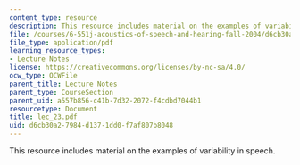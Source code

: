 ```yaml
---
content_type: resource
description: This resource includes material on the examples of variability in speech.
file: /courses/6-551j-acoustics-of-speech-and-hearing-fall-2004/d6cb30a27984d1371dd0f7af807b8048_lec_23.pdf
file_type: application/pdf
learning_resource_types:
- Lecture Notes
license: https://creativecommons.org/licenses/by-nc-sa/4.0/
ocw_type: OCWFile
parent_title: Lecture Notes
parent_type: CourseSection
parent_uid: a557b856-c41b-7d32-2072-f4cdbd7044b1
resourcetype: Document
title: lec_23.pdf
uid: d6cb30a2-7984-d137-1dd0-f7af807b8048
---
```

This resource includes material on the examples of variability in speech.
